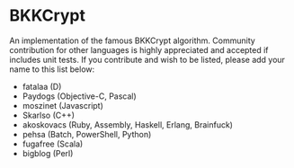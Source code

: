 # BKKCrypt

An implementation of the famous BKKCrypt algorithm. Community contribution for other languages is highly appreciated and accepted if includes unit tests.
If you contribute and wish to be listed, please add your name to this list below:

* fatalaa (D)
* Paydogs (Objective-C, Pascal)
* moszinet (Javascript)
* Skarlso (C++)
* akoskovacs (Ruby, Assembly, Haskell, Erlang, Brainfuck)
* pehsa (Batch, PowerShell, Python)
* fugafree (Scala)
* bigblog (Perl)


